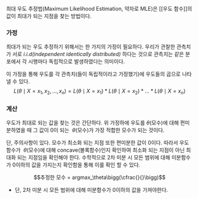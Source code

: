 최대 우도 추정법(Maximum Likelihood Estimation, 약자로 MLE)은 [[우도 함수]]의 값이 최대가 되는 지점을 찾는 방법이다. 

### 가정
최대가 되는 우도 추정하기 위해서는 한 가지의 가정이 필요하다. 
우리가 관찰한 관측치가 서로 _i.i.d(independent identically distributed)_ 하다는 것으로 관측치는 같은 분포에서 각 시행마다 독립적으로 발생하였다는 의미이다.

이 가정을 통해 우도를 각 관측치(들이 독립적이라고 가정했기)에 우도들의 곱으로 나타낼 수 있다.
$$L(\theta \mid X = x_1, x_2, ..., x_n) = L(\theta \mid X = x_1) * L(\theta \mid X = x_2) *...* L(\theta \mid X = x_n)$$

### 계산
우도가 최대로 되는 값을 찾는 것은 간단하다. 위 가정하에 우도를 $\theta$(모수)에 대해 편미분하였을 때 그 값이 0이 되는  $\theta$(모수)가 가장 적합한 모수가 되는 것이다.

단, 주의사항이 있다. 모수가 최소화 되는 지점 또한 편미분한 값이 0이다. 따라서 우도 함수가  $\theta$(모수)에 대해 concave(볼록함수)인지 확인하여 최소화 되는 지점이 아닌 최대화 되는 지점임을 확인해야 한다. 수학적으로 2차 미분 시 모든 범위에 대해 미분함수가 0이하의 값을 가지는지 확인함을 통해 이를 확인 할 수 있다. 

$$추정한 모수 = argmax_\theta\bigg(\cfrac{}{}\bigg)$$
* 단, 2차 미분 시 모든 범위에 대해 미분함수가 0이하의 값을 가져야한다.
